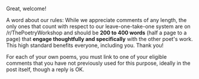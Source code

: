 Great, welcome!

A word about our rules: While we appreciate comments of any length, the only ones that count with respect to our leave-one-take-one system are on /r/ThePoetryWorkshop and should be **200 to 400 words** (half a page to a page) that **engage thoughtfully and specifically** with the other poet's work. This high standard benefits everyone, including you. Thank you!

For each of your own poems, you must link to one of your eligible comments that you have not previously used for this purpose, ideally in the post itself, though a reply is OK.
